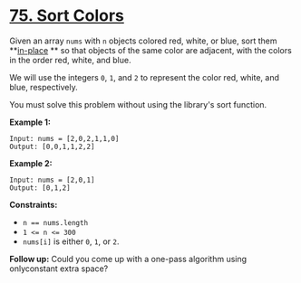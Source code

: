 # [75. Sort Colors](https://leetcode.com/problems/sort-colors/)

Given an array `nums` with `n` objects colored red, white, or blue, sort them **<a href="https://en.wikipedia.org/wiki/In-place_algorithm" target="_blank">in-place</a> ** so that objects of the same color are adjacent, with the colors in the order red, white, and blue.

We will use the integers `0`, `1`, and `2` to represent the color red, white, and blue, respectively.

You must solve this problem without using the library's sort function.

**Example 1:** 

```
Input: nums = [2,0,2,1,1,0]
Output: [0,0,1,1,2,2]
```

**Example 2:** 

```
Input: nums = [2,0,1]
Output: [0,1,2]
```

**Constraints:** 

- `n == nums.length`
- `1 <= n <= 300`
- `nums[i]` is either `0`, `1`, or `2`.

**Follow up:** Could you come up with a one-pass algorithm using onlyconstant extra space?